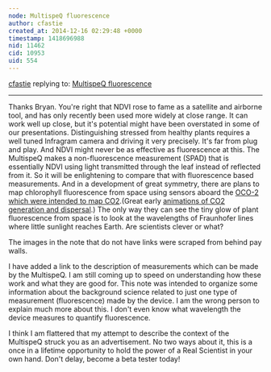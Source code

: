 ```yaml
---
node: MultispeQ fluorescence
author: cfastie
created_at: 2014-12-16 02:29:48 +0000
timestamp: 1418696988
nid: 11462
cid: 10953
uid: 554
---
```




[cfastie](../profile/cfastie) replying to: [MultispeQ fluorescence](../notes/cfastie/12-15-2014/multispeq-fluorescence)

----
Thanks Bryan. You're right that NDVI rose to fame as a satellite and airborne tool, and has only recently been used more widely at close range. It can work well up close, but it's potential might have been overstated in some of our presentations. Distinguishing stressed from healthy plants requires a well tuned Infragram camera and driving it very precisely. It's far from plug and play.  And NDVI might never be as effective as fluorescence at this. The MultispeQ makes a non-fluorescence measurement (SPAD) that is essentially NDVI using light transmitted through the leaf instead of reflected from it. So it will be enlightening to compare that with fluorescence based measurements. And in a development of great symmetry, there are plans to map chlorophyll fluorescence from space using sensors aboard the <a href="https://oco.jpl.nasa.gov/files/publications/1-s2.0-S0034425714000522-main(1).pdf" target="_blank">OCO-2 which were intended to map CO2</a>.(Great early [animations of CO2 generation and dispersal](http://www.nasa.gov/content/goddard/a-closer-look-at-carbon-dioxide/#.VI-QjjHF98E).) The only way they can see the tiny glow of plant fluorescence from space is to look at the wavelengths of Fraunhofer lines where little sunlight reaches Earth. Are scientists clever or what?

The images in the note that do not have links were scraped from behind pay walls.

I have added a link to the description of measurements which can be made by the MultispeQ. I am still coming up to speed on understanding how these work and what they are good for. This note was intended to organize some information about the background science related to just one type of measurement (fluorescence) made by the device. I am the wrong person to explain much more about this. I don't even know what wavelength the device measures to quantify fluorescence. 

I think I am flattered that my attempt to describe the context of the MultispeQ struck you as an advertisement. No two ways about it, this is a once in a lifetime opportunity to hold the power of a Real Scientist in your own hand. Don't delay, become a beta tester today!

